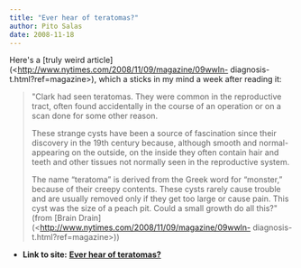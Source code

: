 ```yaml
---
title: "Ever hear of teratomas?"
author: Pito Salas
date: 2008-11-18
---
```




Here's a [truly weird
article](<http://www.nytimes.com/2008/11/09/magazine/09wwln-
diagnosis-t.html?ref=magazine>), which a sticks in my mind a week after
reading it:

> "Clark had seen teratomas. They were common in the reproductive tract, often
> found accidentally in the course of an operation or on a scan done for some
> other reason.
>
> These strange cysts have been a source of fascination since their discovery
> in the 19th century because, although smooth and normal-appearing on the
> outside, on the inside they often contain hair and teeth and other tissues
> not normally seen in the reproductive system.
>
> The name “teratoma” is derived from the Greek word for “monster,” because of
> their creepy contents. These cysts rarely cause trouble and are usually
> removed only if they get too large or cause pain. This cyst was the size of
> a peach pit. Could a small growth do all this?" (from [Brain
> Drain](<http://www.nytimes.com/2008/11/09/magazine/09wwln-
> diagnosis-t.html?ref=magazine>))


* **Link to site:** **[Ever hear of teratomas?](None)**
